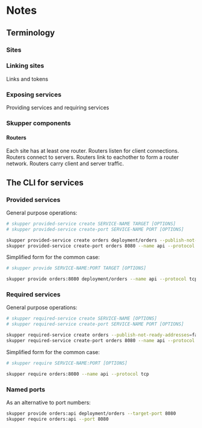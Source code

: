 # Notes

## Terminology

### Sites

### Linking sites

Links and tokens

### Exposing services

Providing services and requiring services

### Skupper components

#### Routers

Each site has at least one router.
Routers listen for client connections.
Routers connect to servers.
Routers link to eachother to form a router network.
Routers carry client and server traffic.

## The CLI for services

### Provided services

General purpose operations:

~~~ sh
# skupper provided-service create SERVICE-NAME TARGET [OPTIONS]
# skupper provided-service create-port SERVICE-NAME PORT [OPTIONS]

skupper provided-service create orders deployment/orders --publish-not-ready-addresses=false
skupper provided-service create-port orders 8080 --name api --protocol tcp --target-port 9090
~~~

Simplified form for the common case:

~~~ sh
# skupper provide SERVICE-NAME:PORT TARGET [OPTIONS]

skupper provide orders:8080 deployment/orders --name api --protocol tcp --target-port 9090
~~~

### Required services

General purpose operations:

~~~ sh
# skupper required-service create SERVICE-NAME [OPTIONS]
# skupper required-service create-port SERVICE-NAME PORT [OPTIONS]

skupper required-service create orders --publish-not-ready-addresses=false
skupper required-service create-port orders 8080 --name api --protocol tcp
~~~

Simplified form for the common case:

~~~ sh
# skupper require SERVICE-NAME:PORT [OPTIONS]

skupper require orders:8080 --name api --protocol tcp
~~~

### Named ports

As an alternative to port numbers:

~~~ sh
skupper provide orders:api deployment/orders --target-port 8080
skupper require orders:api --port 8080
~~~
